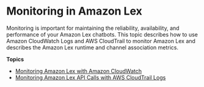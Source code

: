 # Monitoring in Amazon Lex<a name="monitoring-aws-lex"></a>

Monitoring is important for maintaining the reliability, availability, and performance of your Amazon Lex chatbots\. This topic describes how to use Amazon CloudWatch Logs and AWS CloudTrail to monitor Amazon Lex and describes the Amazon Lex runtime and channel association metrics\.

**Topics**
+ [Monitoring Amazon Lex with Amazon CloudWatch](monitoring-aws-lex-cloudwatch.md)
+ [Monitoring Amazon Lex API Calls with AWS CloudTrail Logs](monitoring-aws-lex-cloudtrail.md)